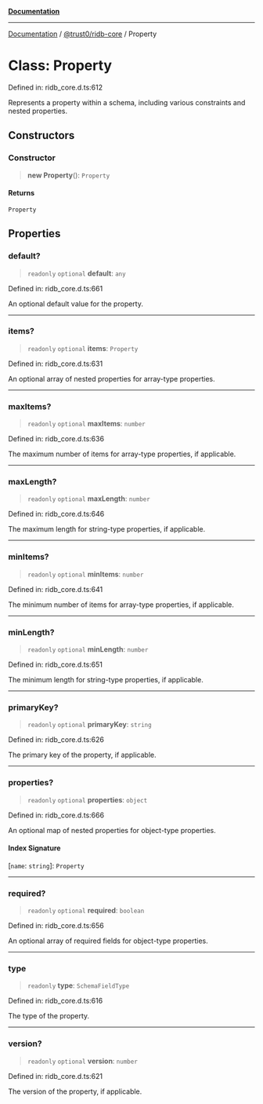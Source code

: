 [**Documentation**](../../../README.md)

***

[Documentation](../../../README.md) / [@trust0/ridb-core](../README.md) / Property

# Class: Property

Defined in: ridb\_core.d.ts:612

Represents a property within a schema, including various constraints and nested properties.

## Constructors

### Constructor

> **new Property**(): `Property`

#### Returns

`Property`

## Properties

### default?

> `readonly` `optional` **default**: `any`

Defined in: ridb\_core.d.ts:661

An optional default value for the property.

***

### items?

> `readonly` `optional` **items**: `Property`

Defined in: ridb\_core.d.ts:631

An optional array of nested properties for array-type properties.

***

### maxItems?

> `readonly` `optional` **maxItems**: `number`

Defined in: ridb\_core.d.ts:636

The maximum number of items for array-type properties, if applicable.

***

### maxLength?

> `readonly` `optional` **maxLength**: `number`

Defined in: ridb\_core.d.ts:646

The maximum length for string-type properties, if applicable.

***

### minItems?

> `readonly` `optional` **minItems**: `number`

Defined in: ridb\_core.d.ts:641

The minimum number of items for array-type properties, if applicable.

***

### minLength?

> `readonly` `optional` **minLength**: `number`

Defined in: ridb\_core.d.ts:651

The minimum length for string-type properties, if applicable.

***

### primaryKey?

> `readonly` `optional` **primaryKey**: `string`

Defined in: ridb\_core.d.ts:626

The primary key of the property, if applicable.

***

### properties?

> `readonly` `optional` **properties**: `object`

Defined in: ridb\_core.d.ts:666

An optional map of nested properties for object-type properties.

#### Index Signature

\[`name`: `string`\]: `Property`

***

### required?

> `readonly` `optional` **required**: `boolean`

Defined in: ridb\_core.d.ts:656

An optional array of required fields for object-type properties.

***

### type

> `readonly` **type**: `SchemaFieldType`

Defined in: ridb\_core.d.ts:616

The type of the property.

***

### version?

> `readonly` `optional` **version**: `number`

Defined in: ridb\_core.d.ts:621

The version of the property, if applicable.
